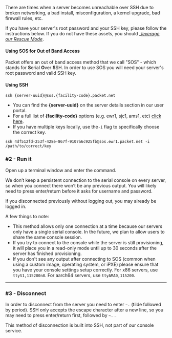 There are times when a server becomes unreachable over SSH due to broken networking, a bad install, misconfiguration, a kernel upgrade, bad firewall rules, etc.

If you have your server's root password and your SSH key, please follow the instructions below.  If you do not have these assets, you should _[_leverage our Rescue Mode_](https://support.packet.com/kb/articles/rescue-mode).

  

#### Using SOS for Out of Band Access

Packet offers an out of band access method that we call "SOS" - which stands for **S**erial **O**ver **S**SH.   In order to use SOS you will need your server's root password and valid SSH key.


#### Using SSH

`ssh {server-uuid}@sos.{facility-code}.packet.net`

  

*   You can find the **{server-uuid}** on the server details section in our user portal.
*   For a full list of **{facility-code}** options (e.g. ewr1, sjc1, ams1, etc) [click here](https://support.packet.com/kb/articles/data-centers).
*   If you have multiple keys locally, use the`-i` flag to specifically choose the correct key. 

````
ssh 4df512fd-253f-428e-867f-9107a6c925fb@sos.ewr1.packet.net -i /path/to/correct/key
````


### #2 - Run it

Open up a terminal window and enter the command. 

We don’t keep a persistent connection to the serial console on every server, so when you connect there won’t be any previous output.  You will likely need to press enter/return before it asks for username and password. 

If you disconnected previously without logging out, you may already be logged in.

A few things to note:

*   This method allows only one connection at a time because our servers only have a single serial console. In the future, we plan to allow users to share the same console session.
*   If you try to connect to the console while the server is still provisioning, it will place you in a read-only mode until up to 30 seconds after the server has finished provisioning.
*   If you don't see any output after connecting to SOS (common when using a custom image, operating system, or iPXE) please ensure that you have your console settings setup correctly. For x86 servers, use `ttyS1,115200n8`. For aarch64 servers, use `ttyAMA0,115200`.

  

---

### #3 - Disconnect

In order to disconnect from the server you need to enter `~.` (tilde followed by period). SSH only accepts the escape character after a new line, so you may need to press enter/return first, followed by `~.` .

This method of disconnection is built into SSH, not part of our console service.